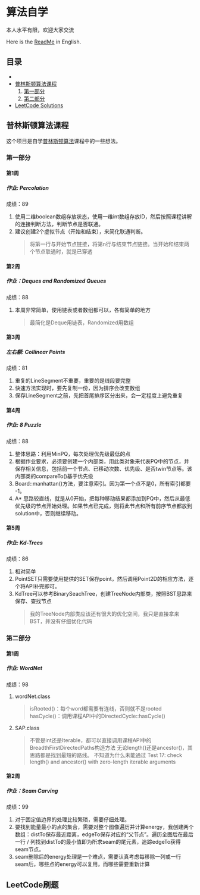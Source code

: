 # 算法自学

本人水平有限，欢迎大家交流

Here is the [ReadMe](https://github.com/yogggithub/algorithm/blob/master/README.md) in English.

## 目录
- 
- <a href="#princetonalgorithmcourse">普林斯顿算法课程</a>
  1. <a href="#parti">第一部分</a>
  2. <a href="#partii">第二部分</a>
- <a href="#leetCodesolution">LeetCode Solutions</a>

## <a id="princetonalgorithmcourse">普林斯顿算法课程</a>
这个项目是自学[普林斯顿算法](https://www.coursera.org/learn/algorithms-part1/home/welcome)课程中的一些想法。


### <a id="parti">第一部分</a>

#### 第1周

##### 作业: Percolation
成绩：89

1. 使用二维boolean数组存放状态，使用一维int数组存放ID，然后按照课程讲解的连接判断方法，判断节点是否联通。
2. 建议创建2个虚拟节点（开始和结束），来简化联通判断。
    > 将第一行与开始节点链接，将第n行与结束节点链接。当开始和结束两个节点联通时，就是已穿透

#### 第2周

##### 作业：Deques and Randomized Queues
成绩：88

1. 本周非常简单，使用链表或者数组都可以，各有简单的地方
   > 最简化是Deque用链表，Randomized用数组

#### 第3周

##### 左右额: Collinear Points
成绩：81

1. 重复的LineSegment不重要，重要的是线段要完整
2. 快速方法实现时，要先复制一份，因为排序会改变数组
3. 保存LineSegment之前，先把首尾排序区分出来，会一定程度上避免重复


#### 第4周

##### 作业: 8 Puzzle
成绩：88

1. 整体思路：利用MinPQ，每次处理优先级最低的点
2. 根据作业要求，必须要创建一个内部类，用此类对象来代表PQ中的节点，并保存相关信息，包括前一个节点、已移动次数、优先级、是否twin节点等。该内部类的compareTo()基于优先级
3. Board::manhattan()方法，要注意索引。因为第一个点不是0，所有索引都要 -1。
4. A* 思路较直线，就是从0开始，把每种移动结果都添加到PQ中，然后从最低优先级的节点开始处理。如果节点已完成，则将此节点和所有前序节点都放到solution中，否则继续移动。


#### 第5周

##### 作业: Kd-Trees
成绩：86
1. 相对简单
2. PointSET只需要使用提供的SET保存point，然后调用Point2D的相应方法，逐个将API补完即可。
3. KdTree可以参考BinarySeachTree，创建TreeNode内部类，按照BST思路来保存、查找节点
   > 我的TreeNode内部类应该还有很大的优化空间，我只是直接拿来BST，并没有仔细优化代码
   
   
### <a id="partii">第二部分</a>

#### 第1周

##### 作业: WordNet
成绩：98
1. wordNet.class
   > isRooted()：每个word都需要有连线，否则就不是rooted
   > hasCycle()：调用课程API中的DirectedCycle::hasCycle()
2. SAP.class
   > 不管是int还是Iterable，都可以直接调用课程API中的BreadthFirstDirectedPaths构造方法
   > 无论length()还是ancestor()，其思路都是找到最短的路线。
   > 不知道为什么未能通过 Test 17: check length() and ancestor() with zero-length iterable arguments

#### 第2周

##### 作业：Seam Carving
成绩：99

1. 对于固定值边界的处理比较繁琐，需要仔细处理。
1. 要找到能量最小的点的集合，需要对整个图像遍历并计算energy，我创建两个数组：distTo保存最近距离，edgeTo保存对应的“父节点”。遍历全图后在最后一行 / 列找到distTo的最小值即为所求seam的尾元素，追踪edgeTo获得seam节点。
1. seam删除后的energy处理是一个难点，需要认真考虑每移除一列或一行seam后，哪些点的energy可以复用，而哪些需要重新计算


## <a id="leetCodesolution">LeetCode刷题</a>


